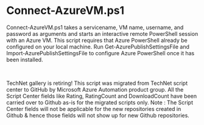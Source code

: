 ﻿Connect-AzureVM.ps1
===================

            

Connect-AzureVM.ps1 takes a servicename, VM name, username, and password as arguments and starts an interactive remote PowerShell session with an Azure VM. This script requires that Azure PowerShell already be configured on your local machine. Run Get-AzurePublishSettingsFile
 and Import-AzurePublishSettingsFile to configure Azure PowerShell once it has been installed.

 

        
    
TechNet gallery is retiring! This script was migrated from TechNet script center to GitHub by Microsoft Azure Automation product group. All the Script Center fields like Rating, RatingCount and DownloadCount have been carried over to Github as-is for the migrated scripts only. Note : The Script Center fields will not be applicable for the new repositories created in Github & hence those fields will not show up for new Github repositories.
